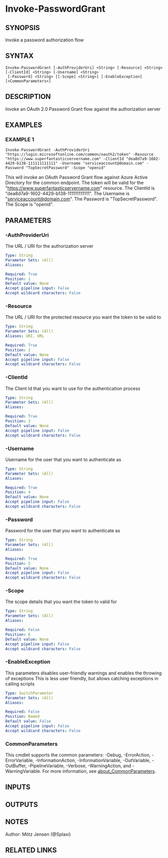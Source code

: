 ﻿---
external help file: PSOAuthHelper-help.xml
Module Name: PSOAuthHelper
online version:
schema: 2.0.0
---

# Invoke-PasswordGrant

## SYNOPSIS
Invoke a password authorization flow

## SYNTAX

```
Invoke-PasswordGrant [-AuthProviderUri] <String> [-Resource] <String> [-ClientId] <String> [-Username] <String>
 [-Password] <String> [[-Scope] <String>] [-EnableException] [<CommonParameters>]
```

## DESCRIPTION
Invoke an OAuth 2.0 Password Grant flow against the authorization server

## EXAMPLES

### EXAMPLE 1
```
Invoke-PasswordGrant -AuthProviderUri "https://login.microsoftonline.com/common/oauth2/token" -Resource "https://www.superfantasticservername.com" -ClientId "dea8d7a9-1602-4429-b138-111111111111" -Username "serviceaccount@domain.com" -Password "TopSecretPassword" -Scope "openid"
```

This will invoke an OAuth Password Grant flow against Azure Active Directory for the common endpoint.
The token will be valid for the "https://www.superfantasticservername.com" resource.
The ClientId is "dea8d7a9-1602-4429-b138-111111111111".
The Username is "serviceaccount@domain.com".
The Password is "TopSecretPassword".
The Scope is "openid".

## PARAMETERS

### -AuthProviderUri
The URL / URI for the authorization server

```yaml
Type: String
Parameter Sets: (All)
Aliases:

Required: True
Position: 1
Default value: None
Accept pipeline input: False
Accept wildcard characters: False
```

### -Resource
The URL / URI for the protected resource you want the token to be valid to

```yaml
Type: String
Parameter Sets: (All)
Aliases: URI, URL

Required: True
Position: 2
Default value: None
Accept pipeline input: False
Accept wildcard characters: False
```

### -ClientId
The Client Id that you want to use for the authentication process

```yaml
Type: String
Parameter Sets: (All)
Aliases:

Required: True
Position: 3
Default value: None
Accept pipeline input: False
Accept wildcard characters: False
```

### -Username
Username for the user that you want to authenticate as

```yaml
Type: String
Parameter Sets: (All)
Aliases:

Required: True
Position: 4
Default value: None
Accept pipeline input: False
Accept wildcard characters: False
```

### -Password
Password for the user that you want to authenticate as

```yaml
Type: String
Parameter Sets: (All)
Aliases:

Required: True
Position: 5
Default value: None
Accept pipeline input: False
Accept wildcard characters: False
```

### -Scope
The scope details that you want the token to valid for

```yaml
Type: String
Parameter Sets: (All)
Aliases:

Required: False
Position: 6
Default value: None
Accept pipeline input: False
Accept wildcard characters: False
```

### -EnableException
This parameters disables user-friendly warnings and enables the throwing of exceptions
This is less user friendly, but allows catching exceptions in calling scripts

```yaml
Type: SwitchParameter
Parameter Sets: (All)
Aliases:

Required: False
Position: Named
Default value: False
Accept pipeline input: False
Accept wildcard characters: False
```

### CommonParameters
This cmdlet supports the common parameters: -Debug, -ErrorAction, -ErrorVariable, -InformationAction, -InformationVariable, -OutVariable, -OutBuffer, -PipelineVariable, -Verbose, -WarningAction, and -WarningVariable. For more information, see [about_CommonParameters](http://go.microsoft.com/fwlink/?LinkID=113216).

## INPUTS

## OUTPUTS

## NOTES
Author: Mötz Jensen (@Splaxi)

## RELATED LINKS
